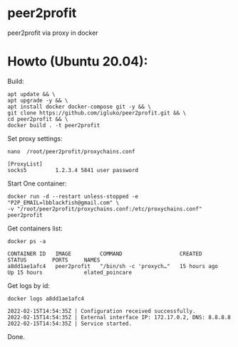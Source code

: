 # peer2profit
peer2profit via proxy in docker

# Howto (Ubuntu 20.04):

Build:
```
apt update && \
apt upgrade -y && \
apt install docker docker-compose git -y && \
git clone https://github.com/igluko/peer2profit.git && \
cd peer2profit && \
docker build . -t peer2profit
```

Set proxy settings:
```
nano  /root/peer2profit/proxychains.conf
```
```
[ProxyList]
socks5         1.2.3.4 5841 user password
```

Start One container:
```
docker run -d --restart unless-stopped -e "P2P_EMAIL=lbblackfish@gmail.com" \
-v "/root/peer2profit/proxychains.conf:/etc/proxychains.conf" peer2profit
```

Get containers list:
```
docker ps -a
```
```
CONTAINER ID   IMAGE         COMMAND                  CREATED        STATUS        PORTS     NAMES
a8dd1ae1afc4   peer2profit   "/bin/sh -c 'proxych…"   15 hours ago   Up 15 hours             elated_poincare
```

Get logs by id:
```
docker logs a8dd1ae1afc4
```
```
2022-02-15T14:54:35Z | Configuration received successfully.
2022-02-15T14:54:35Z | External interface IP: 172.17.0.2, DNS: 8.8.8.8
2022-02-15T14:54:35Z | Service started.
```
Done.

